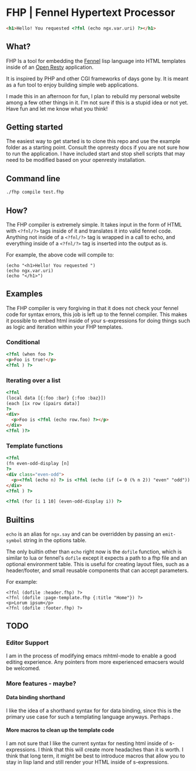# FHP | Fennel Hypertext Processor

```html
<h1>Hello! You requested <?fnl (echo ngx.var.uri) ?></h1>
```

## What?

FHP Is a tool for embedding the [Fennel](https://fennel-lang.org/) lisp language into HTML templates inside of an [Open Resty](https://openresty.org/en/) application.

It is inspired by PHP and other CGI frameworks of days gone by. It is meant as a fun tool to enjoy building simple web applications.

I made this in an afternoon for fun, I plan to rebuild my personal website among a few other things in it. I'm not sure if this is a stupid idea or not yet. Have fun and let me know what you think! 

## Getting started

The easiest way to get started is to clone this repo and use the example folder as a starting point. Consult the opnresty docs if you are not sure how to run the application. I have included start and stop shell scripts that may need to be modified based on your openresty installation.

## Command line

```bash
./fhp compile test.fhp
```

## How?

The FHP compiler is extremely simple. It takes input in the form of HTML with `<?fnl/?>`	 tags inside of it and translates it into valid fennel code. Anything not inside of a `<?fnl/?>`	 tag is wrapped in a call to echo, and everything inside of a `<?fnl/?>` tag is inserted into the output as is.

For example, the above code will compile to:

```fennel
(echo "<h1>Hello! You requested ")
(echo ngx.var.uri)
(echo "</h1>")
```

## Examples

The FHP compiler is very forgiving in that it does not check your fennel code for syntax errors, this job is left up to the fennel compiler. This makes it possible to embed html inside of your s-expressions for doing things such as logic and iteration within your FHP templates.

### Conditional

```html
<?fnl (when foo ?>
<p>Foo is true!</p>
<?fnl ) ?>
```

### Iterating over a list

```html
<?fnl
(local data [{:foo :bar} {:foo :baz}])
(each [ix row (ipairs data)]
?>
<div>
  <p>Foo is <?fnl (echo row.foo) ?></p>
</div>
<?fnl )?>
```

### Template functions

```html
<?fnl
(fn even-odd-display [n]
?>
<div class="even-odd">
  <p><?fnl (echo n) ?> is <?fnl (echo (if (= 0 (% n 2)) "even" "odd")) ?></p>
</div>
<?fnl ) ?>

<?fnl (for [i 1 10] (even-odd-display i)) ?>
```

## Builtins

`echo` is an alias for `ngx.say` and can be overridden by passing an `emit-symbol` string in the options table.

The only builtin other than `echo` right now is the `dofile` function, which is similar to lua or fennel's `dofile` except it expects a path to a fhp file and an optional environment table. This is useful for creating layout files, such as a header/footer, and small reusable components that can accept parameters. 

For example:

```
<?fnl (dofile :header.fhp) ?>
<?fnl (dofile :page-template.fhp {:title "Home"}) ?>
<p>Lorum ipsum</p>
<?fnl (dofile :footer.fhp) ?>
```

## TODO

### Editor Support

I am in the process of modifying emacs mhtml-mode to enable a good editing experience. Any pointers from more experienced emacsers would be welcomed.

### More features - maybe?

#### Data binding shorthand

I like the idea of a shorthand syntax for <?fnl (echo foo) ?> for data binding, since this is the primary use case for such a templating language anyways. Perhaps <?! foo ?>.

#### More macros to clean up the template code

I am not sure that I like the current syntax for nesting html inside of s-expressions. I think that this will create more headaches than it is worth. I think that long term, it might be best to introduce macros that allow you to stay in lisp land and still render your HTML inside of s-expressions.



